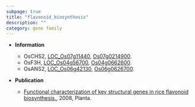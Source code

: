 ```yaml
---
subpage: true
title: "flavonoid_biosynthesis"
description: ""
category: gene family
---
```


* **Information**  
    + OsCHS2, [LOC_Os07g11440](http://rice.plantbiology.msu.edu/cgi-bin/ORF_infopage.cgi?orf=LOC_Os07g11440), [Os07g0214900](http://rapdb.dna.affrc.go.jp/viewer/gbrowse_details/irgsp1?name=Os07g0214900).
    + OsF3H, [LOC_Os04g56700](http://rice.plantbiology.msu.edu/cgi-bin/ORF_infopage.cgi?orf=LOC_Os04g56700), [Os04g0662600](http://rapdb.dna.affrc.go.jp/viewer/gbrowse_details/irgsp1?name=Os04g0662600).
    + OsANS2, [LOC_Os06g42130](http://rice.plantbiology.msu.edu/cgi-bin/ORF_infopage.cgi?orf=LOC_Os06g42130), [Os06g0626700](http://rapdb.dna.affrc.go.jp/viewer/gbrowse_details/irgsp1?name=Os06g0626700).

* **Publication**  
    + [Functional characterization of key structural genes in rice flavonoid biosynthesis.](http://www.ncbi.nlm.nih.gov/pubmed?term=Functional+characterization+of+key+structural+genes+in+rice+flavonoid+biosynthesis.%5BTitle%5D), 2008, Planta.


